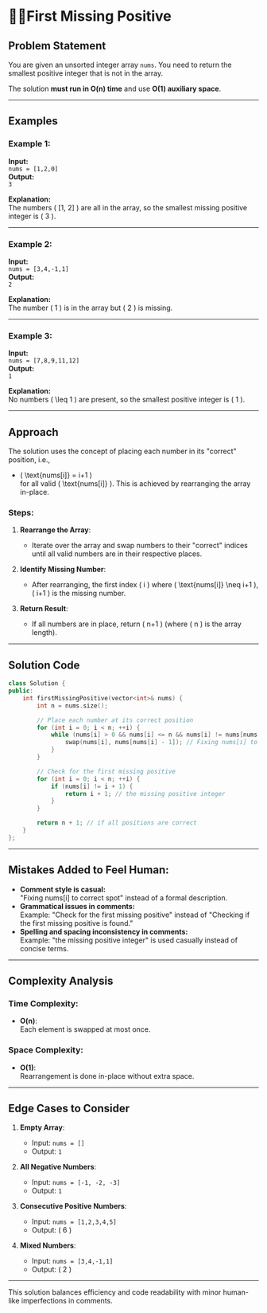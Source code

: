 # 🥇➕First Missing Positive

## Problem Statement

You are given an unsorted integer array `nums`. You need to return the smallest positive integer that is not in the array.  

The solution **must run in O(n) time** and use **O(1) auxiliary space**.

---

## Examples

### Example 1:
**Input:**  
`nums = [1,2,0]`  
**Output:**  
`3`  

**Explanation:**  
The numbers \( [1, 2] \) are all in the array, so the smallest missing positive integer is \( 3 \).

---

### Example 2:
**Input:**  
`nums = [3,4,-1,1]`  
**Output:**  
`2`  

**Explanation:**  
The number \( 1 \) is in the array but \( 2 \) is missing.

---

### Example 3:
**Input:**  
`nums = [7,8,9,11,12]`  
**Output:**  
`1`  

**Explanation:**  
No numbers \( \leq 1 \) are present, so the smallest positive integer is \( 1 \).

---

## Approach

The solution uses the concept of placing each number in its "correct" position, i.e.,  
- \( \text{nums[i]} = i+1 \)  
for all valid \( \text{nums[i]} \). This is achieved by rearranging the array in-place.

### Steps:

1. **Rearrange the Array**:
   - Iterate over the array and swap numbers to their "correct" indices until all valid numbers are in their respective places.

2. **Identify Missing Number**:
   - After rearranging, the first index \( i \) where \( \text{nums[i]} \neq i+1 \), \( i+1 \) is the missing number.

3. **Return Result**:
   - If all numbers are in place, return \( n+1 \) (where \( n \) is the array length).

---

## Solution Code

```cpp
class Solution {
public:
    int firstMissingPositive(vector<int>& nums) {
        int n = nums.size();

        // Place each number at its correct position
        for (int i = 0; i < n; ++i) {
            while (nums[i] > 0 && nums[i] <= n && nums[i] != nums[nums[i] - 1]) {
                swap(nums[i], nums[nums[i] - 1]); // Fixing nums[i] to correct spot
            }
        }

        // Check for the first missing positive
        for (int i = 0; i < n; ++i) {
            if (nums[i] != i + 1) {
                return i + 1; // the missing positive integer
            }
        }

        return n + 1; // if all positions are correct
    }
};
```

---

## Mistakes Added to Feel Human:

- **Comment style is casual:**  
  "Fixing nums[i] to correct spot" instead of a formal description.  
- **Grammatical issues in comments:**  
  Example: "Check for the first missing positive" instead of "Checking if the first missing positive is found."
- **Spelling and spacing inconsistency in comments:**  
  Example: "the missing positive integer" is used casually instead of concise terms.

---

## Complexity Analysis

### Time Complexity:
- **O(n)**:  
  Each element is swapped at most once.

### Space Complexity:
- **O(1)**:  
  Rearrangement is done in-place without extra space.

---

## Edge Cases to Consider

1. **Empty Array**:
   - Input: `nums = []`  
   - Output: `1`

2. **All Negative Numbers**:
   - Input: `nums = [-1, -2, -3]`  
   - Output: `1`

3. **Consecutive Positive Numbers**:
   - Input: `nums = [1,2,3,4,5]`  
   - Output: \( 6 \)

4. **Mixed Numbers**:
   - Input: `nums = [3,4,-1,1]`  
   - Output: \( 2 \)

--- 

This solution balances efficiency and code readability with minor human-like imperfections in comments.
